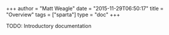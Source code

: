 +++
author = "Matt Weagle"
date = "2015-11-29T06:50:17"
title = "Overview"
tags = ["sparta"]
type = "doc"
+++

TODO: Introductory documentation
